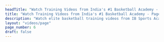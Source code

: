 ```yaml
---
headTitle: "Watch Training Videos from India's #1 Basketball Academy - Page 6 | IB Sports Academy"
title: "Watch Training Videos from India's #1 Basketball Academy - Page 6 | IB Sports Academy"
description: "Watch elite basketball training videos from IB Sports Academy. Learn NBA-level drills, youth coaching tips, and real game action from India's top basketball academy | Delhi's top basketball academy."
layout: "videos/page"
page_number: 6
draft: false
---
```

